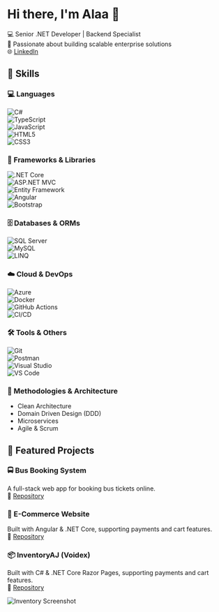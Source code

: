 # Hi there, I'm Alaa 👋

💻 Senior .NET Developer | Backend Specialist  
🚀 Passionate about building scalable enterprise solutions  
🌐 [LinkedIn](https://www.linkedin.com/in/alaa-mahmoud-a03772182/)

## 🔧 Skills  

### 💻 Languages  
![C#](https://img.shields.io/badge/-C%23-239120?style=flat&logo=c-sharp&logoColor=white)  
![TypeScript](https://img.shields.io/badge/-TypeScript-3178C6?style=flat&logo=typescript&logoColor=white)  
![JavaScript](https://img.shields.io/badge/-JavaScript-F7DF1E?style=flat&logo=javascript&logoColor=black)  
![HTML5](https://img.shields.io/badge/-HTML5-E34F26?style=flat&logo=html5&logoColor=white)  
![CSS3](https://img.shields.io/badge/-CSS3-1572B6?style=flat&logo=css3&logoColor=white)  

### 🚀 Frameworks & Libraries  
![.NET Core](https://img.shields.io/badge/-.NET_Core-512BD4?style=flat&logo=dotnet&logoColor=white)  
![ASP.NET MVC](https://img.shields.io/badge/-ASP.NET_MVC-5C2D91?style=flat&logo=dotnet&logoColor=white)  
![Entity Framework](https://img.shields.io/badge/-Entity_Framework-512BD4?style=flat&logo=ef&logoColor=white)  
![Angular](https://img.shields.io/badge/-Angular-DD0031?style=flat&logo=angular&logoColor=white)  
![Bootstrap](https://img.shields.io/badge/-Bootstrap-7952B3?style=flat&logo=bootstrap&logoColor=white)  

### 🗄️ Databases & ORMs  
![SQL Server](https://img.shields.io/badge/-SQL_Server-CC2927?style=flat&logo=microsoft-sql-server&logoColor=white)  
![MySQL](https://img.shields.io/badge/-MySQL-4479A1?style=flat&logo=mysql&logoColor=white)  
![LINQ](https://img.shields.io/badge/-LINQ-512BD4?style=flat&logo=dotnet&logoColor=white)  

### ☁️ Cloud & DevOps  
![Azure](https://img.shields.io/badge/-Azure-0078D4?style=flat&logo=microsoft-azure&logoColor=white)  
![Docker](https://img.shields.io/badge/-Docker-2496ED?style=flat&logo=docker&logoColor=white)  
![GitHub Actions](https://img.shields.io/badge/-GitHub_Actions-2088FF?style=flat&logo=github-actions&logoColor=white)  
![CI/CD](https://img.shields.io/badge/-CI/CD-4285F4?style=flat&logo=google-cloud&logoColor=white)  

### 🛠️ Tools & Others  
![Git](https://img.shields.io/badge/-Git-F05032?style=flat&logo=git&logoColor=white)  
![Postman](https://img.shields.io/badge/-Postman-FF6C37?style=flat&logo=postman&logoColor=white)  
![Visual Studio](https://img.shields.io/badge/-Visual_Studio-5C2D91?style=flat&logo=visual-studio&logoColor=white)  
![VS Code](https://img.shields.io/badge/-VS_Code-007ACC?style=flat&logo=visual-studio-code&logoColor=white)  

### 📐 Methodologies & Architecture  
- Clean Architecture  
- Domain Driven Design (DDD)  
- Microservices  
- Agile & Scrum  

## 📌 Featured Projects  

### 🚍 Bus Booking System  
A full-stack web app for booking bus tickets online.  
🔗 [Repository](https://github.com/EngAlaaMahmoud/bus-booking-app)  

### 🛒 E-Commerce Website  
Built with Angular & .NET Core, supporting payments and cart features.  
🔗 [Repository](https://github.com/EngAlaaMahmoud/Ecomerce-project)  

### 📦 InventoryAJ (Voidex)  
Built with C# & .NET Core Razor Pages, supporting payments and cart features.  
🔗 [Repository](https://github.com/EngAlaaMahmoud/inventoryAJ)  

![Inventory Screenshot](https://github.com/user-attachments/assets/8183850e-ed4f-4904-bf12-4f3d0d10a72d)
